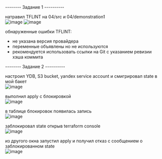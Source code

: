 -------- Задание 1 ----------

натравил TFLINT на 04/src и 04/demonstration1    
![image](https://github.com/user-attachments/assets/990b3f8b-1256-4706-9282-90677ee5fb98)
![image](https://github.com/user-attachments/assets/0575ee0e-54cf-4470-bf53-9246bffbbbce)

обнаруженные ошибки TFLINT:
- не указана версия провайдера
- переменные объявлены но не используются
- рекомендуется использовать ссылки на Git с указанием ревизии хэша коммита


-------- Задание 2 ----------    

 настроил YDB, S3 bucket, yandex service account и смигрировал state в мой бакет   
![image](https://github.com/user-attachments/assets/48907078-802d-4663-a4c4-689055505671)

выполнил apply с блокировкой    
![image](https://github.com/user-attachments/assets/c0ec899a-53a3-4fe8-8146-52d2cd9ce199)

в таблице блокировок появилась запись    
![image](https://github.com/user-attachments/assets/bf19ce69-b426-45a3-9e75-35930e7a6ce2)

заблокировал state открыв terraform console    
![image](https://github.com/user-attachments/assets/451f6847-28ae-4e42-abac-9abe14db3338)

из другого окна запустил apply и получил отказ с сообщением о заблокированном state    
![image](https://github.com/user-attachments/assets/f30fa9a0-4a54-4a37-9865-93061a4c82b0)







 

 

